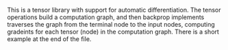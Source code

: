 This is a tensor library with support for automatic differentiation. The tensor operations build a computation graph, and then backprop implements traverses the graph from the terminal node to the input nodes, computing gradeints for each tensor (node) in the computation graph. There is a short example at the end of the file. 